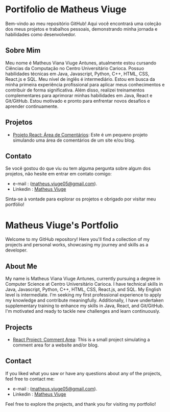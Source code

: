 # Portifolio de Matheus Viuge
Bem-vindo ao meu repositório GitHub! Aqui você encontrará uma coleção dos meus projetos e trabalhos pessoais, demonstrando minha jornada e habilidades como desenvolvedor.

## Sobre Mim

Meu nome é Matheus Viana Viuge Antunes, atualmente estou cursando Ciências da Computação no Centro Universitário Carioca. Possuo habilidades técnicas em Java, Javascript, Python, C++, HTML, CSS, React.js e SQL. Meu nível de inglês é intermediário. Estou em busca da minha primeira experiência profissional para aplicar meus conhecimentos e contribuir de forma significativa. Além disso, realizei treinamentos complementares para aprimorar minhas habilidades em Java, React e Git/GitHub. Estou motivado e pronto para enfrentar novos desafios e aprender continuamente.

## Projetos
- [Projeto React: Área de Comentários](https://github.com/MatheusViuge/react-area-de-comentarios/tree/main): Este é um pequeno projeto simulando uma área de comentários de um site e/ou blog.

## Contato

Se você gostou do que viu ou tem alguma pergunta sobre algum dos projetos, não hesite em entrar em contato comigo:
- e-mail : (matheus.viuge05@gmail.com).
- Linkedin : [Matheus Viuge](https://www.linkedin.com/in/matheus-viana-viuge-antunes-380587246/) 

Sinta-se à vontade para explorar os projetos e obrigado por visitar meu portfólio!


# Matheus Viuge's Portfolio

Welcome to my GitHub repository! Here you'll find a collection of my projects and personal works, showcasing my journey and skills as a developer.

## About Me
My name is Matheus Viana Viuge Antunes, currently pursuing a degree in Computer Science at Centro Universitário Carioca. I have technical skills in Java, Javascript, Python, C++, HTML, CSS, React.js, and SQL. My English level is intermediate. I'm seeking my first professional experience to apply my knowledge and contribute meaningfully. Additionally, I have undertaken supplementary training to enhance my skills in Java, React, and Git/GitHub. I'm motivated and ready to tackle new challenges and learn continuously.

## Projects
- [React Project: Comment Area](https://github.com/MatheusViuge/react-area-de-comentarios/tree/main): This is a small project simulating a comment area for a website and/or blog.

## Contact
If you liked what you saw or have any questions about any of the projects, feel free to contact me:
- e-mail : (matheus.viuge05@gmail.com).
- Linkedin : [Matheus Viuge](https://www.linkedin.com/in/matheus-viana-viuge-antunes-380587246/)

Feel free to explore the projects, and thank you for visiting my portfolio!
